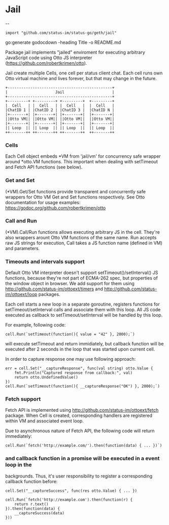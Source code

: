 # Jail
--

    import "github.com/status-im/status-go/geth/jail"

go:generate godocdown -heading Title -o README.md

Package jail implements "jailed" enviroment for executing arbitrary JavaScript
code using Otto JS interpreter (https://github.com/robertkrimen/otto).

Jail create multiple Cells, one cell per status client chat. Each cell runs own
Otto virtual machine and lives forever, but that may change in the future.

    +----------------------------------------------+
    |                     Jail                     |
    +----------------------------------------------+
    +---------+ +---------+ +---------+  +---------+
    |  Cell   | |  Cell   | |  Cell   |  |  Cell   |
    |ChatID 1 | |ChatID 2 | |ChatID 3 |  |ChatID N |
    |+-------+| |+-------+| |+-------+|  |+-------+|
    ||Otto VM|| ||Otto VM|| ||Otto VM||  ||Otto VM||
    |+-------+| |+-------+| |+-------+|  |+-------+|
    || Loop  || || Loop  || || Loop  ||  || Loop  ||
    ++-------++ ++-------++ ++-------++  ++-------++


### Cells

Each Cell object embeds *VM from 'jail/vm' for concurrency safe wrapper around
*otto.VM functions. This important when dealing with setTimeout and Fetch API
functions (see below).


### Get and Set

(*VM).Get/Set functions provide transparent and concurrently safe wrappers for
Otto VM Get and Set functions respectively. See Otto documentation for usage
examples: https://godoc.org/github.com/robertkrimen/otto


### Call and Run

(*VM).Call/Run functions allows executing arbitrary JS in the cell. They're also
wrappers arount Otto VM functions of the same name. Run accepts raw JS strings
for execution, Call takes a JS function name (defined in VM) and parameters.


### Timeouts and intervals support

Default Otto VM interpreter doesn't support setTimeout()/setInterval() JS
functions, because they're not part of ECMA-262 spec, but properties of the
window object in browser. We add support for them using
http://github.com/status-im/ottoext/timers and
http://github.com/status-im/ottoext/loop packages.

Each cell starts a new loop in a separate goroutine, registers functions for
setTimeout/setInterval calls and associate them with this loop. All JS code
executed as callback to setTimeout/setInterval will be handled by this loop.

For example, following code:

    cell.Run(`setTimeout(function(){ value = "42" }, 2000);`)

will execute setTimeout and return immidiately, but callback function will be
executed after 2 seconds in the loop that was started upon current cell.

In order to capture response one may use following approach:

    err = cell.Set("__captureResponse", func(val string) otto.Value {
    	fmt.Println("Captured response from callback:", val)
    	return otto.UndefinedValue()
    })
    cell.Run(`setTimeout(function(){ __captureResponse("OK") }, 2000);`)


### Fetch support

Fetch API is implemented using http://github.com/status-im/ottoext/fetch
package. When Cell is created, corresponding handlers are registered within VM
and associated event loop.

Due to asynchronous nature of Fetch API, the following code will return
immediately:

    cell.Run(`fetch('http://example.com/').then(function(data) { ... })`)

### and callback function in a promise will be executed in a event loop in the
backgrounds. Thus, it's user responsibility to register a corresponding callback
function before:

    cell.Set("__captureSuccess", func(res otto.Value) { ... })

    cell.Run(`fetch('http://example.com').then(function(r) {
    	return r.text()
    }).then(function(data) {
    	__captureSuccess(data)
    }))
